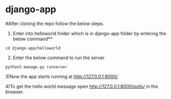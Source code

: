 # django-app
#After cloning the repo follow the below steps.
1) Enter into helloworld folder which is in django-app folder by entering the below command**

```cd django-app/helloworld```

2) Enter the below command to run the server

```python3 manage.py runserver```

3)Now the app starts running at http://127.0.0.1:8000/

4)To get the hello world message open http://127.0.0.1:8000/polls/ in the browser.
